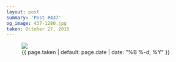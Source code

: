 ```yaml
---
layout: post
summary: 'Post #437'
og_image: 437-1280.jpg
taken: October 27, 2015
---
```


<figure class="post">
 <img sizes="(min-width: 700px) 50vw, calc(100vw - 2rem)" src="{{ site.assets_url }}/437-640.jpg" srcset="{{ site.assets_url }}/437-1280.jpg 1280w, {{ site.assets_url }}/437-960.jpg 960w, {{ site.assets_url }}/437-640.jpg 640w, {{ site.assets_url }}/437-320.jpg 320w"/>
 <figcaption>
  <time>
   {{ page.taken | default: page.date | date: "%B %-d, %Y" }}
  </time>
 </figcaption>
</figure>
